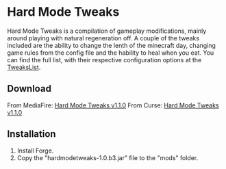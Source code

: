 # Hard Mode Tweaks

Hard Mode Tweaks is a compilation of gameplay modifications, mainly around playing with natural regeneration off. A couple of the tweaks included are the ability to change the lenth of the minecraft day, changing game rules from the config file and the hability to heal when you eat. You can find the full list, with their respective configuration options at the [TweaksList](https://github.com/hea3ven/HardModeTweaks/wiki/TweaksList).

## Download

From MediaFire: [Hard Mode Tweaks v1.1.0](http://www.mediafire.com/download/g7622of6a6j0vn7/hardmodetweaks-1.1.0.jar)
From Curse: [Hard Mode Tweaks v1.1.0](http://minecraft.curseforge.com/mc-mods/231325-hard-mode-tweaks/files/2241586/download)

## Installation

1. Install Forge.
2. Copy the "hardmodetweaks-1.0.b3.jar" file to the "mods" folder.


